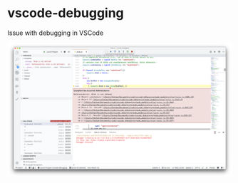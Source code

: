 # vscode-debugging
Issue with debugging in VSCode

![Preview](https://github.com/cksachdev/docs/blob/master/vscode-debugging.png
)